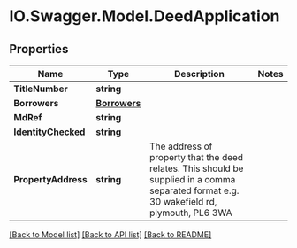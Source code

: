 # IO.Swagger.Model.DeedApplication
## Properties

Name | Type | Description | Notes
------------ | ------------- | ------------- | -------------
**TitleNumber** | **string** |  | 
**Borrowers** | [**Borrowers**](Borrowers.md) |  | 
**MdRef** | **string** |  | 
**IdentityChecked** | **string** |  | 
**PropertyAddress** | **string** | The address of property that the deed relates. This should be supplied in a comma separated format e.g. 30 wakefield rd, plymouth, PL6 3WA | 

[[Back to Model list]](../README.md#documentation-for-models) [[Back to API list]](../README.md#documentation-for-api-endpoints) [[Back to README]](../README.md)

